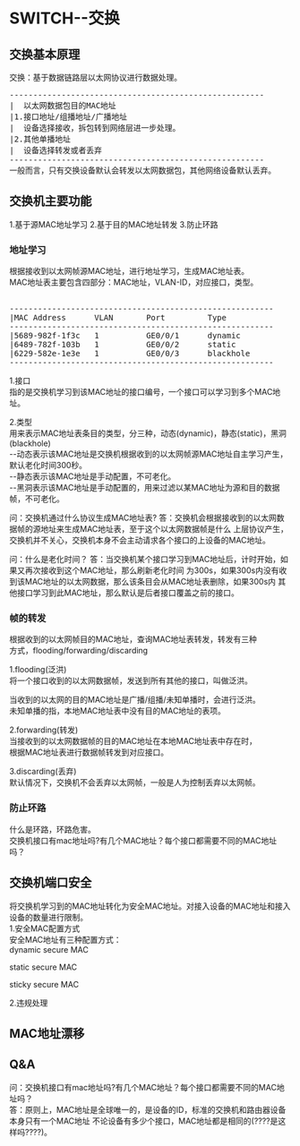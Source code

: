 # SWITCH--交换      

## 交换基本原理
交换：基于数据链路层以太网协议进行数据处理。

<pre>
------------------------------------------------------
|  以太网数据包目的MAC地址
|1.接口地址/组播地址/广播地址
|  设备选择接收，拆包转到网络层进一步处理。
|2.其他单播地址
|  设备选择转发或者丢弃
------------------------------------------------------
一般而言，只有交换设备默认会转发以太网数据包，其他网络设备默认丢弃。    
</pre>

## 交换机主要功能      
1.基于源MAC地址学习
2.基于目的MAC地址转发
3.防止环路      
      
### 地址学习      
根据接收到以太网帧源MAC地址，进行地址学习，生成MAC地址表。      
MAC地址表主要包含四部分：MAC地址，VLAN-ID，对应接口，类型。    
<pre>    
--------------------------------------------------------    
|MAC Address      VLAN       Port         Type    
--------------------------------------------------------    
|5689-982f-1f3c   1          GE0/0/1      dynamic    
|6489-782f-103b   1          GE0/0/2      static    
|6229-582e-1e3e   1          GE0/0/3      blackhole    
--------------------------------------------------------    
</pre>    
1.接口    
指的是交换机学习到该MAC地址的接口编号，一个接口可以学习到多个MAC地址。    
    
2.类型    
用来表示MAC地址表条目的类型，分三种，动态(dynamic)，静态(static)，黑洞(blackhole)    
--动态表示该MAC地址是交换机根据收到的以太网帧源MAC地址自主学习产生，默认老化时间300秒。    
--静态表示该MAC地址是手动配置，不可老化。    
--黑洞表示该MAC地址是手动配置的，用来过滤以某MAC地址为源和目的数据帧，不可老化。   

问：交换机通过什么协议生成MAC地址表?
答：交换机会根据接收到的以太网数据帧的源地址来生成MAC地址表，至于这个以太网数据帧是什么
    上层协议产生，交换机并不关心，交换机本身不会主动请求各个接口的上设备的MAC地址。

问：什么是老化时间？
答：当交换机某个接口学习到MAC地址后，计时开始，如果又再次接收到这个MAC地址，那么刷新老化时间
    为300s，如果300s内没有收到该MAC地址的以太网数据，那么该条目会从MAC地址表删除，如果300s内
    其他接口学习到此MAC地址，那么默认是后者接口覆盖之前的接口。  
      
### 帧的转发      
根据收到的以太网帧目的MAC地址，查询MAC地址表转发，转发有三种      
方式，flooding/forwarding/discarding      
      
1.flooding(泛洪)      
将一个接口收到的以太网数据帧，发送到所有其他的接口，叫做泛洪。      
      
当收到的以太网的目的MAC地址是广播/组播/未知单播时，会进行泛洪。      
未知单播的指，本地MAC地址表中没有目的MAC地址的表项。      
      
2.forwarding(转发)      
当接收到的以太网数据帧的目的MAC地址在本地MAC地址表中存在时，      
根据MAC地址表进行数据帧转发到对应接口。      
      
3.discarding(丢弃)      
默认情况下，交换机不会丢弃以太网帧，一般是人为控制丢弃以太网帧。      
      
### 防止环路      
什么是环路，环路危害。      
交换机接口有mac地址吗?有几个MAC地址？每个接口都需要不同的MAC地址吗？      
      
      
## 交换机端口安全      
将交换机学习到的MAC地址转化为安全MAC地址。对接入设备的MAC地址和接入设备的数量进行限制。      
1.安全MAC配置方式      
安全MAC地址有三种配置方式：      
dynamic secure MAC       
      
static secure MAC      
      
sticky secure MAC      
      
2.违规处理      
      
## MAC地址漂移      
  
## Q&A
问：交换机接口有mac地址吗?有几个MAC地址？每个接口都需要不同的MAC地址吗？      
答：原则上，MAC地址是全球唯一的，是设备的ID，标准的交换机和路由器设备本身只有一个MAC地址
	不论设备有多少个接口，MAC地址都是相同的(????是这样吗????)。
